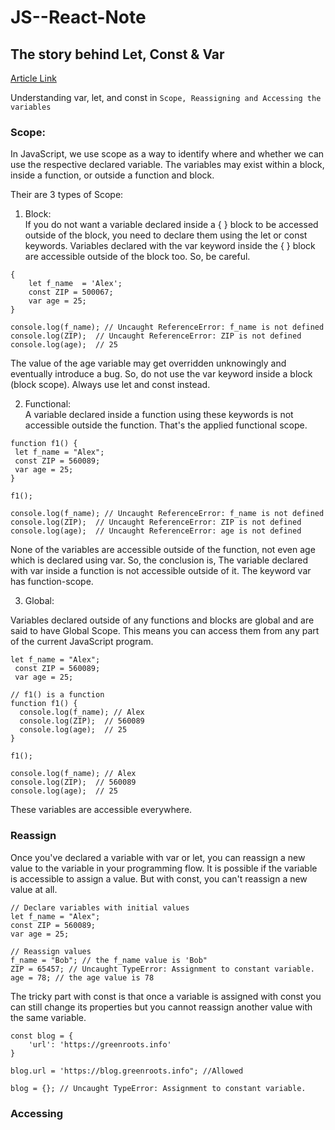 # JS--React-Note

## The story behind Let, Const & Var
[Article Link](https://www.freecodecamp.org/news/understanding-let-const-and-var-keywords/)

Understanding var, let, and const in ```Scope, Reassigning and Accessing the variables```

### Scope:
In JavaScript, we use scope as a way to identify where and whether we can use the respective declared variable. The variables may exist within a block, inside a function, or outside a function and block.

Their are 3 types of Scope:
1) Block: <br>
If you do not want a variable declared inside a { } block to be accessed outside of the block, you need to declare them using the let or const keywords. Variables declared with the var keyword inside the { } block are accessible outside of the block too. So, be careful.

```
{
    let f_name  = 'Alex';
    const ZIP = 500067;
    var age = 25;
}

console.log(f_name); // Uncaught ReferenceError: f_name is not defined
console.log(ZIP);  // Uncaught ReferenceError: ZIP is not defined
console.log(age);  // 25
```
The value of the age variable may get overridden unknowingly and eventually introduce a bug. So, do not use the var keyword inside a block (block scope). Always use let and const instead.

2) Functional: <br>
A variable declared inside a function using these keywords is not accessible outside the function. That's the applied functional scope.

```
function f1() {
 let f_name = "Alex";
 const ZIP = 560089;
 var age = 25;   
}

f1();

console.log(f_name); // Uncaught ReferenceError: f_name is not defined
console.log(ZIP);  // Uncaught ReferenceError: ZIP is not defined
console.log(age);  // Uncaught ReferenceError: age is not defined
```
None of the variables are accessible outside of the function, not even age which is declared using var. So, the conclusion is, The variable declared with var inside a function is not accessible outside of it. The keyword var has function-scope.

3) Global: <br>

Variables declared outside of any functions and blocks are global and are said to have Global Scope. This means you can access them from any part of the current JavaScript program. 
```
let f_name = "Alex";
 const ZIP = 560089;
 var age = 25;  

// f1() is a function
function f1() {
  console.log(f_name); // Alex
  console.log(ZIP);  // 560089
  console.log(age);  // 25
}

f1();

console.log(f_name); // Alex
console.log(ZIP);  // 560089
console.log(age);  // 25
```
These variables are accessible everywhere.

### Reassign
Once you've declared a variable with var or let, you can reassign a new value to the variable in your programming flow. It is possible if the variable is accessible to assign a value. But with const, you can't reassign a new value at all.

```
// Declare variables with initial values
let f_name = "Alex";
const ZIP = 560089;
var age = 25;

// Reassign values
f_name = "Bob"; // the f_name value is 'Bob"
ZIP = 65457; // Uncaught TypeError: Assignment to constant variable.
age = 78; // the age value is 78
```

The tricky part with const is that once a variable is assigned with const you can still change its properties but you cannot reassign another value with the same variable.

```
const blog = {
    'url': 'https://greenroots.info'
}

blog.url = 'https://blog.greenroots.info"; //Allowed

blog = {}; // Uncaught TypeError: Assignment to constant variable.
```

### Accessing
